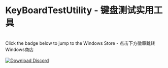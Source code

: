 # KeyBoardTestUtility - 键盘测试实用工具
<br />
Click the badge below to jump to the Windows Store - 点击下方徽章跳转Windows商店
<br />
<br />
<a href="https://www.microsoft.com/store/apps/9NKRGTGGQWSD"  target="_blank">
   <img src="https://getbadgecdn.azureedge.net/images/en-us%20dark.svg" alt="Download Discord" />
</a>
